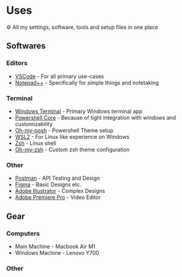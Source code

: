 # Uses

⚙ All my settings, software, tools and setup files in one place

## Softwares

### Editors

- [VSCode](https://code.visualstudio.com/) - For all primary use-cases
- [Notepad++](https://notepad-plus-plus.org/) - Specifically for simple things and notetaking

### Terminal

- [Windows Terminal](https://www.microsoft.com/en-us/p/windows-terminal/9n0dx20hk701?activetab=pivot:overviewtab) - Primary Windows terminal app
- [Powershell Core](https://docs.microsoft.com/en-us/powershell/scripting/install/installing-powershell-core-on-windows?view=powershell-7.1) - Because of tight integration with windows and customizability
- [Oh-my-posh](https://ohmyposh.dev/) - Powershell Theme setup
- [WSL2](https://docs.microsoft.com/en-us/windows/wsl/install-win10) - For Linux like experience on Windows
- [Zsh](https://www.zsh.org/) - Linux shell
- [Oh-my-zsh](https://ohmyz.sh/) - Custom zsh theme configuration

### Other

- [Postman](https://www.postman.com/) - API Testing and Design
- [Figma](https://www.figma.com/) - Basic Designs etc.
- [Adobe Illustrator](https://www.adobe.com/products/illustrator/free-trial-download.html) - Complex Designs
- [Adobe Premiere Pro](https://www.adobe.com/products/premiere.html) - Video Editor

## Gear

### Computers

- Main Machine - Macbook Air M1
- Windows Machine - Lenovo Y700

### Other
